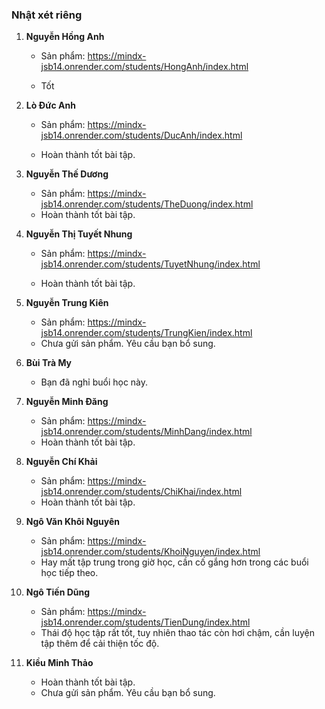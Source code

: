 ### Nhật xét riêng

1. **Nguyễn Hồng Anh**

   - Sản phẩm: https://mindx-jsb14.onrender.com/students/HongAnh/index.html

   - Tốt

2. **Lò Đức Anh**

   - Sản phẩm: https://mindx-jsb14.onrender.com/students/DucAnh/index.html

   - Hoàn thành tốt bài tập.

3. **Nguyễn Thế Dương**

   - Sản phẩm: https://mindx-jsb14.onrender.com/students/TheDuong/index.html
   - Hoàn thành tốt bài tập.

4. **Nguyễn Thị Tuyết Nhung**

   - Sản phẩm: https://mindx-jsb14.onrender.com/students/TuyetNhung/index.html

   - Hoàn thành tốt bài tập.

5. **Nguyễn Trung Kiên**

   - Sản phẩm: https://mindx-jsb14.onrender.com/students/TrungKien/index.html
   - Chưa gửi sản phẩm. Yêu cầu bạn bổ sung.

6. **Bùi Trà My**

   - Bạn đã nghỉ buổi học này.

7. **Nguyễn Minh Đăng**

   - Sản phẩm: https://mindx-jsb14.onrender.com/students/MinhDang/index.html
   - Hoàn thành tốt bài tập.

8. **Nguyễn Chí Khải**

   - Sản phẩm: https://mindx-jsb14.onrender.com/students/ChiKhai/index.html
   - Hoàn thành tốt bài tập.

9. **Ngô Văn Khôi Nguyên**

   - Sản phẩm: https://mindx-jsb14.onrender.com/students/KhoiNguyen/index.html
   - Hay mất tập trung trong giờ học, cần cố gắng hơn trong các buổi học tiếp theo.

10. **Ngô Tiến Dũng**

    - Sản phẩm: https://mindx-jsb14.onrender.com/students/TienDung/index.html
    - Thái độ học tập rất tốt, tuy nhiên thao tác còn hơi chậm, cần luyện tập thêm để cải thiện tốc độ.

11. **Kiều Minh Thảo**
    - Hoàn thành tốt bài tập.
    - Chưa gửi sản phẩm. Yêu cầu bạn bổ sung.
